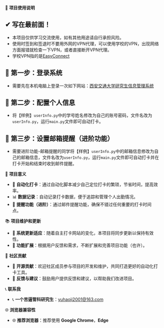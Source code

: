 📘 **项目使用说明**
## ✔  写在最前面！
- 本项目仅供学习交流使用，如有其他用途请自行承担风险。
- 使用时签到和签退时不要用外网的VPN代理，可以使用学校的VPN，出现网络方面报错就检查一下VPN，或者直接断开VPN代理。
- 学校VPN指的是[EasyConnect](https://sslvpn.xjtu.edu.cn/)
## 🔑 第一步：登录系统
- 需要先在本机电脑上登录一次如下网站：[西安交通大学研究生信息管理系统](https://gmis.xjtu.edu.cn/)

## 🔧 第二步：配置个人信息
- 将【样例】`userInfo.py`中的学号姓名修改为自己的账号密码，文件名改为`userInfo.py`，运行`main.py`文件即可自动打卡。

## 📧 第三步：设置邮箱提醒（进阶功能）
- 需要进阶功能-邮箱提醒的同学将【样例】`userInfo.py`中的邮箱信息修改为自己的邮箱信息，文件名改为`userInfo.py`，运行`main.py`文件即可自动打卡并在打卡开始和结束时收到邮件提醒。

🌟 **项目意义**

- 🚀 **自动化打卡**：通过自动化脚本减少自己定位打卡的繁琐，节省时间，提高效率。
- 📊 **数据记录**：自动记录打卡数据，便于追踪和管理个人出勤情况。
- 🔔 **提醒功能（进阶）**：通过邮件提醒功能，确保不错过任何重要的打卡时间点。

📚 **项目维护和更新**

- 🔄 **系统更新适应**：随着自主打卡网站的变化，本项目将同步更新以保持有效性。
- 🔧 **功能扩展**：根据用户反馈和需求，不断扩展和完善项目功能（也许）。

👥 **社区贡献**

- 🤝 **开源贡献**：欢迎社区成员参与项目的开发和维护，共同打造更好的自动化打卡工具。
- 📢 **反馈与建议**：鼓励用户提供反馈和建议，以帮助我们改进项目。

📞 **联系我**

- 📞 **一个苦逼管科研究生**：yuhaoji2001@163.com

🌐 **浏览器兼容性**

- 🌐 **推荐浏览器**：推荐使用 **Google Chrome**，**Edge**